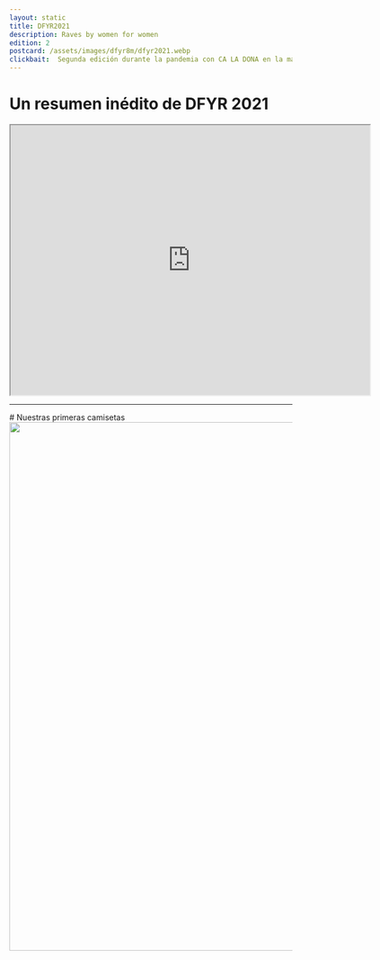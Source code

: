```yaml
---
layout: static
title: DFYR2021
description: Raves by women for women
edition: 2
postcard: /assets/images/dfyr8m/dfyr2021.webp
clickbait:  Segunda edición durante la pandemia con CA LA DONA en la manifestación estática en Passeig de Gracia, Barcelona, 
---
```

# Un resumen inédito de DFYR 2021
<iframe src="https://drive.google.com/file/d/1Jpvt5x-RWwtguK4OgDgf7rVHcvDvWRfS/preview" width="640" height="480" allow="autoplay"></iframe>
<hr>
# Nuestras primeras camisetas
<img src="/assets/images/dfyr8m/dfyr2021_camisetas.webp" width="940">